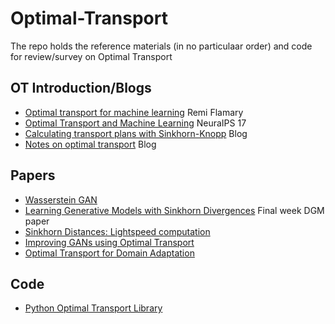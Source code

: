 # Optimal-Transport
The repo holds the reference materials (in no particulaar order) and code for review/survey on Optimal Transport

## OT Introduction/Blogs
* [Optimal transport for machine learning](https://remi.flamary.com/pres/OTML_ISIS_2017.pdf) Remi Flamary
* [Optimal Transport and Machine Learning](https://nips.cc/Conferences/2017/Schedule?showEvent=8758) NeuraIPS 17
* [Calculating transport plans with Sinkhorn-Knopp](https://regularize.wordpress.com/2015/09/17/calculating-transport-plans-with-sinkhorn-knopp/) Blog
* [Notes on optimal transport](https://michielstock.github.io/OptimalTransport/) Blog

## Papers
* [Wasserstein GAN](https://arxiv.org/abs/1701.07875)
* [Learning Generative Models with Sinkhorn Divergences](http://proceedings.mlr.press/v84/genevay18a/genevay18a.pdf) Final week DGM paper
* [Sinkhorn Distances: Lightspeed computation](https://arxiv.org/pdf/1306.0895.pdf)
* [Improving GANs using Optimal Transport](https://arxiv.org/abs/1803.05573)
* [Optimal Transport for Domain Adaptation](https://arxiv.org/abs/1507.00504)

## Code
* [Python Optimal Transport Library](https://github.com/rflamary/POT)